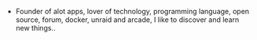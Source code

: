 - Founder of alot apps, lover of technology, programming language, open source, forum, docker, unraid and arcade, I like to discover and learn new things..
  <br>














































































































































































































































































































































































































































































































































































































































